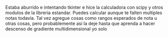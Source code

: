 Estaba aburrido e intentando tkinter e hice la calculadora con scipy y otros modulos de la libreria estandar.
Puedes calcular aunque te falten multiples notas todavia.
Tal vez agregue cosas como rangos esperados de nota u otras cosas, pero probablemente asi la deje hasta que aprenda a hacer descenso de gradiente multidimensional yo solo
